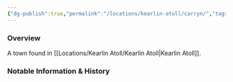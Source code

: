 ```yaml
---
{"dg-publish":true,"permalink":"/locations/kearlin-atoll/carryn/","tags":["Undiscovered"],"updated":"2025-03-01T21:15:46.831+00:00"}
---
```



### Overview
A town found in [[Locations/Kearlin Atoll/Kearlin Atoll\|Kearlin Atoll]].

### Notable Information & History 